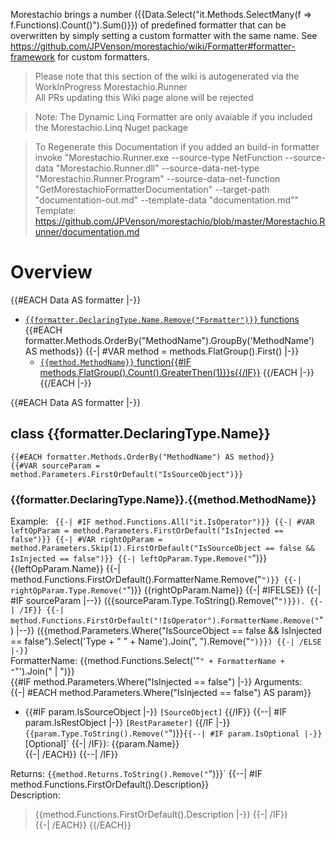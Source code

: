 ﻿Morestachio brings a number ({{Data.Select("it.Methods.SelectMany(f => f.Functions).Count()").Sum()}}) of predefined formatter that can be overwritten by simply setting a custom formatter with the same name. 
See https://github.com/JPVenson/morestachio/wiki/Formatter#formatter-framework for custom formatters.

> Please note that this section of the wiki is autogenerated via the WorkInProgress Morestachio.Runner   
> All PRs updating this Wiki page alone will be rejected

> Note: The Dynamic Linq Formatter are only avaiable if you included the Morestachio.Linq Nuget package   

> To Regenerate this Documentation if you added an build-in formatter invoke "Morestachio.Runner.exe --source-type NetFunction --source-data "Morestachio.Runner.dll" --source-data-net-type "Morestachio.Runner.Program" --source-data-net-function "GetMorestachioFormatterDocumentation" --target-path "documentation-out.md" --template-data "documentation.md""   
> Template: https://github.com/JPVenson/morestachio/blob/master/Morestachio.Runner/documentation.md
# Overview
{{#EACH Data AS formatter |-}}
- [`{{formatter.DeclaringType.Name.Remove("Formatter")}}` functions](#class-{{formatter.DeclaringType.Name}})
{{#EACH formatter.Methods.OrderBy("MethodName").GroupBy('MethodName') AS methods}}
{{-| #VAR method = methods.FlatGroup().First() |-}}
	- [`{{method.MethodName}}` function{{#IF methods.FlatGroup().Count().GreaterThen(1)}}s{{/IF}}](#{{formatter.DeclaringType.Name}}{{method.MethodName}})
{{/EACH |-}}
{{/EACH |-}}



{{#EACH Data AS formatter |-}}
## class {{formatter.DeclaringType.Name}}
	{{#EACH formatter.Methods.OrderBy("MethodName") AS method}}
	{{#VAR sourceParam = method.Parameters.FirstOrDefault("IsSourceObject")}}
### {{formatter.DeclaringType.Name}}.{{method.MethodName}}
Example: `
	{{-| #IF method.Functions.All("it.IsOperator")}}
		{{-| #VAR leftOpParam = method.Parameters.FirstOrDefault("IsInjected == false")}}
		{{-| #VAR rightOpParam = method.Parameters.Skip(1).FirstOrDefault("IsSourceObject == false && IsInjected == false")}}
		{{-| leftOpParam.Type.Remove("`")}} {{leftOpParam.Name}}
		{{-| method.Functions.FirstOrDefault().FormatterName.Remove("`")}}
		{{-| rightOpParam.Type.Remove("`")}} {{rightOpParam.Name}}
	{{-| #IFELSE}}
		{{-| #IF sourceParam |--}}
			({{sourceParam.Type.ToString().Remove("`")}}).
		{{-| /IF}}
	{{-| method.Functions.FirstOrDefault("!IsOperator").FormatterName.Remove("`") |--}}
	({{method.Parameters.Where("IsSourceObject == false && IsInjected == false").Select('Type + " " + Name').Join(", ").Remove("`")}})
	{{-| /ELSE |-}}
`   
FormatterName: {{method.Functions.Select('"`" + FormatterName + "`"').Join(" | ")}}   
{{#IF method.Parameters.Where("IsInjected == false") |-}}
Arguments:  
	{{-| #EACH method.Parameters.Where("IsInjected == false") AS param}}
- {{#IF param.IsSourceObject |-}} `[SourceObject]` {{/IF}}
		{{--| #IF param.IsRestObject |-}} `[RestParameter]` {{/IF |-}}
`{{param.Type.ToString().Remove("`")}}`
		{{--| #IF param.IsOptional |-}} `[Optional]` {{-| /IF}}: {{param.Name}}  
	{{-| /EACH}}
	{{--| /IF}}   

Returns: `{{method.Returns.ToString().Remove("`")}}`
	{{--| #IF method.Functions.FirstOrDefault().Description}}   
Description:  
> {{method.Functions.FirstOrDefault().Description |-}}
	{{-| /IF}}   
	{{-| /EACH}}
{{/EACH}}